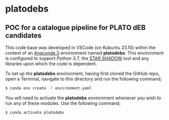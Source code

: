 # platodebs

## POC for a catalogue pipeline for PLATO dEB candidates
This code base was developed in VSCode (on Kubuntu 23.10) within the context of
an [Anaconda 3](https://www.anaconda.com/) environment named **platodebs**. 
This environment is configured to support _Python 3.7_, 
the [STAR SHADOW](https://github.com/LucIJspeert/star_shadow) tool and any
libraries upon which the code is dependent.

To set up the **platodebs** environment, having first cloned the GitHub repo, 
open a Terminal, navigate to this directory and run the following command;
```sh
$ conda env create -f environment.yaml
```

You will need to activate the **platodebs** environment whenever you wish to
run any of these modules. Use the following command;
```sh
$ conda activate platodebs
```
